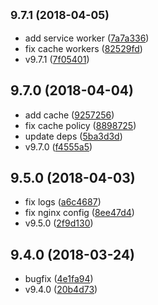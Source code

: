 <a name="9.7.1"></a>
## <small>9.7.1 (2018-04-05)</small>

* add service worker ([7a7a336](https://github.com/the-labo/the-demo-site/commit/7a7a336))
* fix cache workers ([82529fd](https://github.com/the-labo/the-demo-site/commit/82529fd))
* v9.7.1 ([7f05401](https://github.com/the-labo/the-demo-site/commit/7f05401))



<a name="9.7.0"></a>
## 9.7.0 (2018-04-04)

* add cache ([9257256](https://github.com/the-labo/the-demo-site/commit/9257256))
* fix cache policy ([8898725](https://github.com/the-labo/the-demo-site/commit/8898725))
* update deps ([5ba3d3d](https://github.com/the-labo/the-demo-site/commit/5ba3d3d))
* v9.7.0 ([f4555a5](https://github.com/the-labo/the-demo-site/commit/f4555a5))



<a name="9.5.0"></a>
## 9.5.0 (2018-04-03)

* fix logs ([a6c4687](https://github.com/the-labo/the-demo-site/commit/a6c4687))
* fix nginx config ([8ee47d4](https://github.com/the-labo/the-demo-site/commit/8ee47d4))
* v9.5.0 ([2f9d130](https://github.com/the-labo/the-demo-site/commit/2f9d130))



<a name="9.4.0"></a>
## 9.4.0 (2018-03-24)

* bugfix ([4e1fa94](https://github.com/the-labo/the-demo-site/commit/4e1fa94))
* v9.4.0 ([20b4d73](https://github.com/the-labo/the-demo-site/commit/20b4d73))



